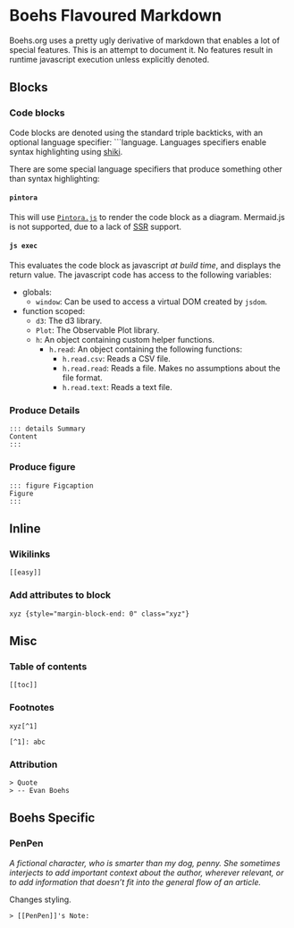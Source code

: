 # Boehs Flavoured Markdown

Boehs.org uses a pretty ugly derivative of markdown that enables a lot of special features. This is an attempt to document it. No features result in runtime javascript execution unless explicitly denoted.

## Blocks

### Code blocks

Code blocks are denoted using the standard triple backticks, with an optional language specifier: \`\`\`language. Languages specifiers enable syntax highlighting using [shiki](https://shiki.matsu.io/).

There are some special language specifiers that produce something other than syntax highlighting:

#### `pintora`

This will use [`Pintora.js`](https://pintorajs.vercel.app/) to render the code block as a diagram. Mermaid.js is not supported, due to a lack of [SSR](https://github.com/mermaid-js/mermaid/issues/3650) support.

#### `js exec`

This evaluates the code block as javascript _at build time_, and displays the return value. The javascript code has access to the following variables:

-   globals:
    -   `window`: Can be used to access a virtual DOM created by `jsdom`.
-   function scoped:
    -   `d3`: The d3 library.
    -   `Plot`: The Observable Plot library.
    -   `h`: An object containing custom helper functions.
        -   `h.read`: An object containing the following functions:
            -   `h.read.csv`: Reads a CSV file.
            -   `h.read.read`: Reads a file. Makes no assumptions about the file format.
            -   `h.read.text`: Reads a text file.

### Produce Details

```
::: details Summary
Content
:::
```

### Produce figure

```
::: figure Figcaption
Figure
:::
```

## Inline

### Wikilinks

```
[[easy]]
```

### Add attributes to block

```
xyz {style="margin-block-end: 0" class="xyz"}
```

## Misc

### Table of contents

```
[[toc]]
```

### Footnotes

```
xyz[^1]

[^1]: abc
```

### Attribution

```
> Quote
> -- Evan Boehs
```

## Boehs Specific

### PenPen

_A fictional character, who is smarter than my dog, penny. She sometimes interjects to add important context about the author, wherever relevant, or to add information that doesn’t fit into the general flow of an article._

Changes styling.

```
> [[PenPen]]'s Note:
```
